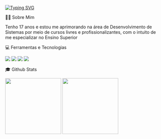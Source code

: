<a href="https://git.io/typing-svg"><img src="https://readme-typing-svg.herokuapp.com?font=&size=35&font=Dancing+Script&pause=1000&color=6A01A4FF&random=false&width=435&lines=Oii!+Sou+a+Amanda+Brito" alt="Typing SVG" /></a>

 👩🏻 Sobre Mim 

<div> Tenho 17 anos e estou me aprimorando na área de Desenvolvimento de Sistemas por meio de cursos livres e profissionalizantes, com o intuito de me especializar no Ensino Superior </div>


 💻 Ferramentas e Tecnologias 
<div>
  <img src="https://img.shields.io/badge/HTML5-f56320?style=for-the-badge&logo=html5&logoColor=white" target="_blank"></a>
  <img src="https://img.shields.io/badge/CSS3-2079f5?style=for-the-badge&logo=css3&logoColor=white" target="_blank"></a>
  <img src="https://img.shields.io/badge/JavaScript-d0d02f?style=for-the-badge&logo=javascript&logoColor=black" target="_blank"></a>
  <img src="https://img.shields.io/badge/Canva-5cceff?style=for-the-badge&logo=canva&logoColor=black" target="_blank"></a>
</div> 
 

 :mortar_board: Github Stats
<div>
  <a href="https://github.com/1705200"></a>
  <img height="180em" src="https://github-readme-stats.vercel.app/api?username=17052006&show_icons=true&theme=dracula&include_all_commits=true&count_private=true"/>
  <img height="180em" src="https://github-readme-stats.vercel.app/api/top-langs/?username=1705200&layout=compact&langs_count=7&theme=dracula"/>
</div>
